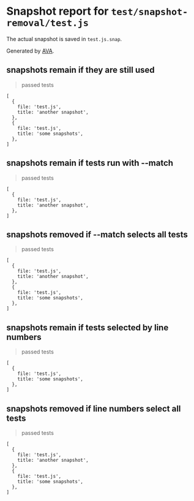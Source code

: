# Snapshot report for `test/snapshot-removal/test.js`

The actual snapshot is saved in `test.js.snap`.

Generated by [AVA](https://avajs.dev).

## snapshots remain if they are still used

> passed tests

    [
      {
        file: 'test.js',
        title: 'another snapshot',
      },
      {
        file: 'test.js',
        title: 'some snapshots',
      },
    ]

## snapshots remain if tests run with --match

> passed tests

    [
      {
        file: 'test.js',
        title: 'another snapshot',
      },
    ]

## snapshots removed if --match selects all tests

> passed tests

    [
      {
        file: 'test.js',
        title: 'another snapshot',
      },
      {
        file: 'test.js',
        title: 'some snapshots',
      },
    ]

## snapshots remain if tests selected by line numbers

> passed tests

    [
      {
        file: 'test.js',
        title: 'some snapshots',
      },
    ]

## snapshots removed if line numbers select all tests

> passed tests

    [
      {
        file: 'test.js',
        title: 'another snapshot',
      },
      {
        file: 'test.js',
        title: 'some snapshots',
      },
    ]

